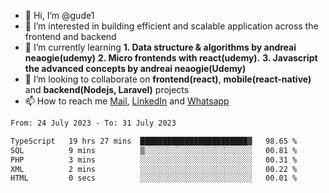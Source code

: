 - 👋 Hi, I’m @gude1
- 👀 I’m interested in building efficient and scalable application across the frontend and backend
- 🌱 I’m currently learning <b>1. Data structure & algorithms by andreai neaogie(udemy)</b> <b>2. Micro frontends with react(udemy).</b>  <b>3. Javascript the advanced concepts by andreai neaogie(Udemy)</b>
- 💞️ I’m looking to collaborate on <b>frontend(react)</b>, <b>mobile(react-native)</b> and <b>backend(Nodejs, Laravel)</b> projects
- 📫 How to reach me <a href="mailto:gideoniyin2021@gmail.com">Mail</a>, <a href="https://www.linkedin.com/in/gideon-owolabi-9b667a232/">LinkedIn</a> and <a href="https://wa.me/2348055377085">Whatsapp</a>

<!---
gude1/gude1 is a ✨ special ✨ repository because its `README.md` (this file) appears on your GitHub profile.
You can click the Preview link to take a look at your changes.
--->

<!--START_SECTION:waka-->

```txt
From: 24 July 2023 - To: 31 July 2023

TypeScript   19 hrs 27 mins  ████████████████████████▓   98.65 %
SQL          9 mins          ▒░░░░░░░░░░░░░░░░░░░░░░░░   00.81 %
PHP          3 mins          ░░░░░░░░░░░░░░░░░░░░░░░░░   00.31 %
XML          2 mins          ░░░░░░░░░░░░░░░░░░░░░░░░░   00.22 %
HTML         0 secs          ░░░░░░░░░░░░░░░░░░░░░░░░░   00.01 %
```

<!--END_SECTION:waka-->
